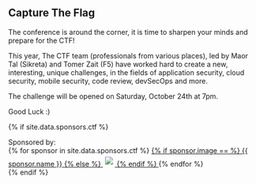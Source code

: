 ---
---

## Capture The Flag

The conference is around the corner, it is time to sharpen your minds and prepare for the CTF!

This year, The CTF team (professionals from various places), led by Maor Tal (Sikreta) and Tomer Zait (F5) have worked hard to create a new, interesting, unique challenges, in the fields of application security, cloud security, mobile security, code review, devSecOps and more.

<!---The CTF Team Members: Maor Tal (th3location), Avi Wolicki, Noy Pearl, Meitar Reihan, Shay Nehmad, Amit Avrahamov, Ben Salem, Nimrod Levy, Artur Isakhanyan, Michael Maltsev, Itai Ben-Natan, Gal Goldshtein.

Make sure to sign up (with a valid email address) at the following link:  

[https://appsecil2020.ctf.today/](https://appsecil2020.ctf.today/)
--->


The challenge will be opened on Saturday, October 24th at 7pm.

Good Luck  :)

{% if site.data.sponsors.ctf %}
<div class="sponsor-tier">
	Sponsored by:<br/>
  {% for sponsor in site.data.sponsors.ctf %}
	<span class="sponsor community-sponsor">
	  <a href="{{ sponsor.url }}" title="{{ sponsor.name }}" target="_blank">
		{% if sponsor.image == %}
		  <span>{{ sponsor.name }}</span>
		{% else %}
		  <img src="assets/img/Sponsors/{{ sponsor.image }}" style="padding: 4px;">
		{% endif %}
	  </a>
	</span>
{% endfor %}
</div>
{% endif %}
